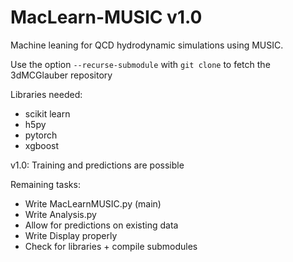 # MacLearn-MUSIC v1.0
Machine leaning for QCD hydrodynamic simulations using MUSIC.

Use the option `--recurse-submodule` with `git clone` to fetch the 3dMCGlauber repository


Libraries needed:
- scikit learn 
- h5py
- pytorch
- xgboost

v1.0: Training and predictions are possible

Remaining tasks:
- Write MacLearnMUSIC.py (main)
- Write Analysis.py
- Allow for predictions on existing data
- Write Display properly
- Check for libraries + compile submodules